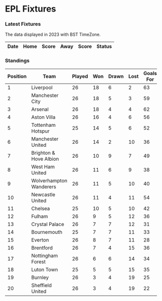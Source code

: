 # EPL Fixtures

### Latest Fixtures

The data displayed in 2023 with BST TimeZone.

<!-- START_TABLE -->
| Date | Home | Score | Away | Score | Status |
|-------------|--------|--------------|--------|--------------|--------|
<!-- END_TABLE -->

### Standings

<!-- START_STANDINGS -->
| Position | Team | Played | Won | Drawn | Lost | Goals For | Goals Against | Goal Difference | Points |
|----------|------|--------|-----|-------|------|-----------|---------------|-----------------|--------|
| 1 | Liverpool | 26 | 18 | 6 | 2 | 63 | 25 | 38 | 60 |
| 2 | Manchester City | 26 | 18 | 5 | 3 | 59 | 26 | 33 | 59 |
| 3 | Arsenal | 26 | 18 | 4 | 4 | 62 | 23 | 39 | 58 |
| 4 | Aston Villa | 26 | 16 | 4 | 6 | 56 | 35 | 21 | 52 |
| 5 | Tottenham Hotspur | 25 | 14 | 5 | 6 | 52 | 38 | 14 | 47 |
| 6 | Manchester United | 26 | 14 | 2 | 10 | 36 | 36 | 0 | 44 |
| 7 | Brighton & Hove Albion | 26 | 10 | 9 | 7 | 49 | 41 | 8 | 39 |
| 8 | West Ham United | 26 | 11 | 6 | 9 | 38 | 45 | -7 | 39 |
| 9 | Wolverhampton Wanderers | 26 | 11 | 5 | 10 | 40 | 40 | 0 | 38 |
| 10 | Newcastle United | 26 | 11 | 4 | 11 | 54 | 45 | 9 | 37 |
| 11 | Chelsea | 25 | 10 | 5 | 10 | 42 | 41 | 1 | 35 |
| 12 | Fulham | 26 | 9 | 5 | 12 | 36 | 42 | -6 | 32 |
| 13 | Crystal Palace | 26 | 7 | 7 | 12 | 31 | 44 | -13 | 28 |
| 14 | Bournemouth | 25 | 7 | 7 | 11 | 33 | 47 | -14 | 28 |
| 15 | Everton | 26 | 8 | 7 | 11 | 28 | 34 | -6 | 25 |
| 16 | Brentford | 26 | 7 | 4 | 15 | 36 | 46 | -10 | 25 |
| 17 | Nottingham Forest | 26 | 6 | 6 | 14 | 34 | 48 | -14 | 24 |
| 18 | Luton Town | 25 | 5 | 5 | 15 | 35 | 51 | -16 | 20 |
| 19 | Burnley | 26 | 3 | 4 | 19 | 25 | 58 | -33 | 13 |
| 20 | Sheffield United | 26 | 3 | 4 | 19 | 22 | 66 | -44 | 13 |
<!-- END_STANDINGS -->
